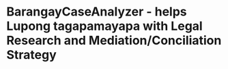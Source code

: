 # BarangayCaseAnalyzer  -  helps Lupong tagapamayapa with Legal Research and Mediation/Conciliation Strategy
